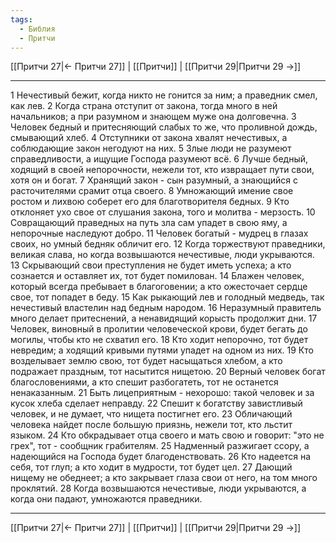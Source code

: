 ```yaml
---
tags:
  - Библия
  - Притчи
---
```

[[Притчи 27|← Притчи 27]] | [[Притчи]] | [[Притчи 29|Притчи 29 →]]

---
1 Нечестивый бежит, когда никто не гонится за ним; а праведник смел, как лев.
2 Когда страна отступит от закона, тогда много в ней начальников; а при разумном и знающем муже она долговечна.
3 Человек бедный и притесняющий слабых то же, что проливной дождь, смывающий хлеб.
4 Отступники от закона хвалят нечестивых, а соблюдающие закон негодуют на них.
5 Злые люди не разумеют справедливости, а ищущие Господа разумеют всё.
6 Лучше бедный, ходящий в своей непорочности, нежели тот, кто извращает пути свои, хотя он и богат.
7 Хранящий закон - сын разумный, а знающийся с расточителями срамит отца своего.
8 Умножающий имение свое ростом и лихвою соберет его для благотворителя бедных.
9 Кто отклоняет ухо свое от слушания закона, того и молитва - мерзость.
10 Совращающий праведных на путь зла сам упадет в свою яму, а непорочные наследуют добро.
11 Человек богатый - мудрец в глазах своих, но умный бедняк обличит его.
12 Когда торжествуют праведники, великая слава, но когда возвышаются нечестивые, люди укрываются.
13 Скрывающий свои преступления не будет иметь успеха; а кто сознается и оставляет их, тот будет помилован.
14 Блажен человек, который всегда пребывает в благоговении; а кто ожесточает сердце свое, тот попадет в беду.
15 Как рыкающий лев и голодный медведь, так нечестивый властелин над бедным народом.
16 Неразумный правитель много делает притеснений, а ненавидящий корысть продолжит дни.
17 Человек, виновный в пролитии человеческой крови, будет бегать до могилы, чтобы кто не схватил его.
18 Кто ходит непорочно, тот будет невредим; а ходящий кривыми путями упадет на одном из них.
19 Кто возделывает землю свою, тот будет насыщаться хлебом, а кто подражает праздным, тот насытится нищетою.
20 Верный человек богат благословениями, а кто спешит разбогатеть, тот не останется ненаказанным.
21 Быть лицеприятным - нехорошо: такой человек и за кусок хлеба сделает неправду.
22 Спешит к богатству завистливый человек, и не думает, что нищета постигнет его.
23 Обличающий человека найдет после большую приязнь, нежели тот, кто льстит языком.
24 Кто обкрадывает отца своего и мать свою и говорит: "это не грех", тот - сообщник грабителям.
25 Надменный разжигает ссору, а надеющийся на Господа будет благоденствовать.
26 Кто надеется на себя, тот глуп; а кто ходит в мудрости, тот будет цел.
27 Дающий нищему не обеднеет; а кто закрывает глаза свои от него, на том много проклятий.
28 Когда возвышаются нечестивые, люди укрываются, а когда они падают, умножаются праведники.

---
[[Притчи 27|← Притчи 27]] | [[Притчи]] | [[Притчи 29|Притчи 29 →]]